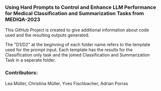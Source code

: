 ### Using Hard Prompts to Control and Enhance LLM Performance for Medical Classification and Summarization Tasks from MEDIQA-2023

This GitHub Project is created to give additional information about code used and the resulting outputs generated.


The "D1/D2" at the beginning of each folder name refers to the template used for the prompt input. Each template has the results for the Classification only task and the joined Classification and Summarization Task in a seperate folder.

### Contributors: 

Lea Müller, Christina Müller, Yves Fischbacher, Adrian Porras

